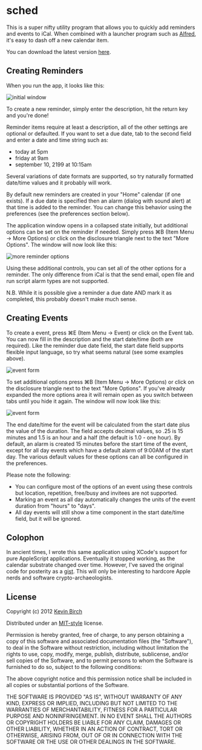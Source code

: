 # sched

This is a super nifty utility program that allows you to quickly add reminders and events to iCal.  When combined with a launcher
program such as [Alfred](http://www.alfredapp.com/), it's easy to dash off a new calendar item.

You can download the latest version [here](https://github.com/kevinbirch/sched/downloads).

## Creating Reminders

When you run the app, it looks like this:

![initial window](https://raw.github.com/kevinbirch/sched/master/images/sched-reminder.png)

To create a new reminder, simply enter the description, hit the return key and you're done!

Reminder items require at least a description, all of the other settings are optional or defaulted.  If you want to 
set a due date, tab to the second field and enter a date and time string such as:

- today at 5pm
- friday at 9am
- september 10, 2199 at 10:15am

Several variations of date formats are supported, so try naturally formatted date/time values and it probably will work.

By default new reminders are created in your "Home" calendar (if one exists). If a due date is specified then an alarm
(dialog with sound alert) at that time is added to the reminder.  You can change this behavior using the preferences
(see the preferences section below).

The application window opens in a collapsed state initially, but additional options can be set on the reminder if
needed.  Simply press ⌘B (Item Menu -> More Options) or click on the disclosure triangle next to the text "More
Options".  The window will now look like this:

![more reminder options](https://raw.github.com/kevinbirch/sched/master/images/sched-reminder-full.png)

Using these additional controls, you can set all of the other options for a reminder.  The only difference from iCal is
that the send email, open file and run script alarm types are not supported.

N.B. While it is possible give a reminder a due date AND mark it as completed, this probably doesn't make much sense.

## Creating Events

To create a event, press ⌘E (Item Menu -> Event) or click on the Event tab.  You can now fill in the description and
the start date/time (both are required).  Like the reminder due date field, the start date field supports flexible
input language, so try what seems natural (see some examples above).

![event form](https://raw.github.com/kevinbirch/sched/master/images/sched-event.png)

To set additional options press ⌘B (Item Menu -> More Options) or click on the disclosure triangle next to the text
"More Options".  If you've already expanded the more options area it will remain open as you switch between tabs until
you hide it again.  The window will now look like this:

![event form](https://raw.github.com/kevinbirch/sched/master/images/sched-event-full.png)

The end date/time for the event will be calculated from the start date plus the value of the duration.  The field
accepts decimal values, so .25 is 15 minutes and 1.5 is an hour and a half (the default is 1.0 - one hour).  By default,
an alarm is created 15 minutes before the start time of the event, except for all day events which have a default alarm
of 9:00AM of the start day.  The various default values for these options can all be configured in the preferences.

Please note the following:

- You can configure most of the options of an event using these controls but location, repetition, free/busy and
invitees are not supported.
- Marking an event as all day automatically changes the units of the event duration from "hours" to "days".
- All day events will still show a time component in the start date/time field, but it will be ignored.

## Colophon

In ancient times, I wrote this same application using XCode's support for pure AppleScript applications.  Eventually it
stopped working, as the calendar substrate changed over time.  However, I've saved the original code for posterity as a
[gist](https://gist.github.com/3539923).  This will only be interesting to hardcore Apple nerds and software crypto-archaeologists.

## License

Copyright (c) 2012 [Kevin Birch](kmb@pobox.com)

Distributed under an [MIT-style](http://www.opensource.org/licenses/mit-license.php) license.

Permission is hereby granted, free of charge, to any person obtaining a copy of
this software and associated documentation files (the "Software"), to deal in
the Software without restriction, including without limitation the rights to
use, copy, modify, merge, publish, distribute, sublicense, and/or sell copies
of the Software, and to permit persons to whom the Software is furnished to do
so, subject to the following conditions:

The above copyright notice and this permission notice shall be included in all
copies or substantial portions of the Software.

THE SOFTWARE IS PROVIDED "AS IS", WITHOUT WARRANTY OF ANY KIND, EXPRESS OR
IMPLIED, INCLUDING BUT NOT LIMITED TO THE WARRANTIES OF MERCHANTABILITY,
FITNESS FOR A PARTICULAR PURPOSE AND NONINFRINGEMENT. IN NO EVENT SHALL THE
AUTHORS OR COPYRIGHT HOLDERS BE LIABLE FOR ANY CLAIM, DAMAGES OR OTHER
LIABILITY, WHETHER IN AN ACTION OF CONTRACT, TORT OR OTHERWISE, ARISING FROM,
OUT OF OR IN CONNECTION WITH THE SOFTWARE OR THE USE OR OTHER DEALINGS IN THE
SOFTWARE.
